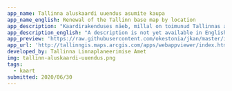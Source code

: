 ```yaml
---
app_name: Tallinna aluskaardi uuendus asumite kaupa
app_name_english: Renewal of the Tallinn base map by location
app_description: "Kaardirakenduses näeb, millal on toimunud Tallinnas asumite täiskaardistused."
app_description_english: "A description is not yet available in English"
app_preview: 'https://raw.githubusercontent.com/okestonia/jkan/master/img/tallinn-aluskaardi-uuendus.png'
app_url: 'http://tallinngis.maps.arcgis.com/apps/webappviewer/index.html?id=c7c0c657a4094761a2496c10c927c299'
developed_by: Tallinna Linnaplaneerimise Amet
img: tallinn-aluskaardi-uuendus.png
tags:
  - kaart
submitted: 2020/06/30
---
```

